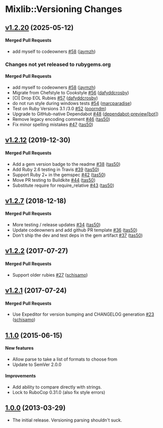 # Mixlib::Versioning Changes

<!-- latest_release 1.2.20 -->
## [v1.2.20](https://github.com/chef/mixlib-versioning/tree/v1.2.20) (2025-05-12)

#### Merged Pull Requests
- add myself to codeowners [#58](https://github.com/chef/mixlib-versioning/pull/58) ([jaymzh](https://github.com/jaymzh))
<!-- latest_release -->

<!-- release_rollup since=1.2.12 -->
### Changes not yet released to rubygems.org

#### Merged Pull Requests
- add myself to codeowners [#58](https://github.com/chef/mixlib-versioning/pull/58) ([jaymzh](https://github.com/jaymzh)) <!-- 1.2.20 -->
- Migrate from Chefstyle to Cookstyle [#56](https://github.com/chef/mixlib-versioning/pull/56) ([dafyddcrosby](https://github.com/dafyddcrosby)) <!-- 1.2.19 -->
- [CI] Drop EOL Rubies [#57](https://github.com/chef/mixlib-versioning/pull/57) ([dafyddcrosby](https://github.com/dafyddcrosby)) <!-- 1.2.18 -->
- do not run style during windows tests [#54](https://github.com/chef/mixlib-versioning/pull/54) ([marcparadise](https://github.com/marcparadise)) <!-- 1.2.17 -->
- Test on  Ruby Versions  3.1 /3.0  [#52](https://github.com/chef/mixlib-versioning/pull/52) ([poorndm](https://github.com/poorndm)) <!-- 1.2.16 -->
- Upgrade to GitHub-native Dependabot [#48](https://github.com/chef/mixlib-versioning/pull/48) ([dependabot-preview[bot]](https://github.com/dependabot-preview[bot])) <!-- 1.2.15 -->
- Remove legacy encoding comment [#46](https://github.com/chef/mixlib-versioning/pull/46) ([tas50](https://github.com/tas50)) <!-- 1.2.14 -->
- Fix minor spelling mistakes [#47](https://github.com/chef/mixlib-versioning/pull/47) ([tas50](https://github.com/tas50)) <!-- 1.2.13 -->
<!-- release_rollup -->

<!-- latest_stable_release -->
## [v1.2.12](https://github.com/chef/mixlib-versioning/tree/v1.2.12) (2019-12-30)

#### Merged Pull Requests
- Add a gem version badge to the readme [#38](https://github.com/chef/mixlib-versioning/pull/38) ([tas50](https://github.com/tas50))
- Add Ruby 2.6 testing in Travis [#39](https://github.com/chef/mixlib-versioning/pull/39) ([tas50](https://github.com/tas50))
- Support Ruby 2+ in the gemspec [#42](https://github.com/chef/mixlib-versioning/pull/42) ([tas50](https://github.com/tas50))
- Move PR testing to Buildkite [#44](https://github.com/chef/mixlib-versioning/pull/44) ([tas50](https://github.com/tas50))
- Substitute require for require_relative [#43](https://github.com/chef/mixlib-versioning/pull/43) ([tas50](https://github.com/tas50))
<!-- latest_stable_release -->

## [v1.2.7](https://github.com/chef/mixlib-versioning/tree/v1.2.7) (2018-12-18)

#### Merged Pull Requests
- More testing / release updates [#34](https://github.com/chef/mixlib-versioning/pull/34) ([tas50](https://github.com/tas50))
- Update codeowners and add github PR template [#36](https://github.com/chef/mixlib-versioning/pull/36) ([tas50](https://github.com/tas50))
- Don&#39;t ship the dev and test deps in the gem artifact [#37](https://github.com/chef/mixlib-versioning/pull/37) ([tas50](https://github.com/tas50))

## [v1.2.2](https://github.com/chef/mixlib-versioning/tree/v1.2.2) (2017-07-27)

#### Merged Pull Requests
- Support older rubies [#27](https://github.com/chef/mixlib-versioning/pull/27) ([schisamo](https://github.com/schisamo))

## [v1.2.1](https://github.com/chef/mixlib-versioning/tree/v1.2.1) (2017-07-24)

#### Merged Pull Requests
- Use Expeditor for version bumping and CHANGELOG generation [#23](https://github.com/chef/mixlib-versioning/pull/23) ([schisamo](https://github.com/schisamo))

## [1.1.0](https://github.com/chef/mixlib-versioning/tree/v1.1.0) (2015-06-15)

#### New features

* Allow parse to take a list of formats to choose from
* Update to SemVer 2.0.0

#### Improvements

* Add ability to compare directly with strings.
* Lock to RuboCop 0.31.0 (also fix style errors)


## [1.0.0](https://github.com/chef/mixlib-versioning/tree/v1.0.0) (2013-03-29)

* The initial release. Versioning parsing shouldn't suck.